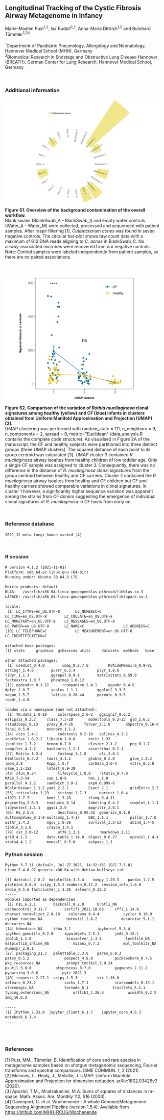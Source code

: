 ## Longitudinal Tracking of the Cystic Fibrosis Airway Metagenome in Infancy <br>
Marie-Madlen Pust<sup>1,2</sup>, Isa Rudolf<sup>1,2</sup>, Anna-Maria Dittrich<sup>1,2</sup> and Burkhard Tümmler<sup>1,2#</sup> <br> <br>
<sup>1</sup>Department of Paediatric Pneumology, Allergology and Neonatology, Hannover Medical School (MHH), Germany <br>
<sup>2</sup>Biomedical Research in Endstage and Obstructive Lung Disease Hannover (BREATH), German Center for Lung Research, Hannover Medical School, Germany <br>
<br><br>

### Additional information
![Alt text](https://github.com/mmpust/longitudinal-airway-metagenome/blob/main/Figure_S1_2022_02_14.jpeg?raw=true "Background contamination")
**Figure S1. Overview of the background contamination of the overall workflow.** <br>
Blank swabs (BlankSwab_A - BlankSwab_I) and empty water controls (Water_A - Water_M) were collected, processed and sequenced with patient samples. After raspir filtering [1], *Cutibacterium acnes*  was found in seven negative controls. The circular bar-plot shows raw count data with a maximum of 612 DNA reads aligning to  *C. acnes* in BlankSwab_C. No airway-associated microbes were recovered from our negative controls. Note: Control samples were labeled independently from patient samples, so there are no paired associations.

<br><br>
![Alt text](https://github.com/mmpust/longitudinal-airway-metagenome/blob/main/Figure_S2_2022_02_14.jpeg?raw=true "Figure S1")
**Figure S2. Comparison of the variation of *Rothia mucilaginosa* clonal signatures among healthy (yellow) and CF (blue) infants in clusters obtained from Uniform Manifold Approximation and Projection (UMAP) [2].** <br>
UMAP clustering was performed with random_state = 111, n_neighbors = 9, n_components = 2, spread = 8, metric="Euclidean" (data_analysis.R contains the complete code structure). As visualised in Figure 2A of the manuscript, the CF and healthy subjects were partitioned into three distinct groups (three UMAP clusters). The squared distance of each point to its group centroid was calculated [3]. UMAP cluster 3 contained *R. mucilaginosa* airway isoaltes from healthy children of low toddler age. Only a single CF sample was assigned to cluster 3. Consequently, there was no difference in the distance of *R. mucilaginosa* clonal signatures from the group centroid between healthy and CF carriers. Cluster 2 contained the *R. mucilaginosa* airway isoaltes from healthy and CF children but CF and healthy carriers showed comparable variations in clonal signatures. In cluster 1 however, a significantly higher sequence variation was apparent among the strains from CF donors suggesting the emergence of individual clonal signatures of *R. mucilaginosa* in CF hosts from early on.

<br>

### Reference database 

```
2021_12_meta_fungi_human_masked [4]
```

<br>

### R session
```
R version 4.1.2 (2021-11-01)
Platform: x86_64-pc-linux-gnu (64-bit)
Running under: Ubuntu 20.04.3 LTS

Matrix products: default
BLAS:   /usr/lib/x86_64-linux-gnu/openblas-pthread/libblas.so.3
LAPACK: /usr/lib/x86_64-linux-gnu/openblas-pthread/liblapack.so.3

locale:
 [1] LC_CTYPE=en_US.UTF-8       LC_NUMERIC=C               LC_TIME=en_US.UTF-8        LC_COLLATE=en_US.UTF-8     LC_MONETARY=en_US.UTF-8    LC_MESSAGES=en_US.UTF-8    LC_PAPER=en_US.UTF-8       LC_NAME=C                  LC_ADDRESS=C              
[10] LC_TELEPHONE=C             LC_MEASUREMENT=en_US.UTF-8 LC_IDENTIFICATION=C       

attached base packages:
[1] stats     graphics  grDevices utils     datasets  methods   base     

other attached packages:
 [1] usedist_0.4.0        umap_0.2.7.0         RVAideMemoire_0.9-81 stringr_1.4.0        purrr_0.3.4          plyr_1.8.6           tidyr_1.1.3          ggrepel_0.9.1        matrixStats_0.59.0   factoextra_1.0.7     pheatmap_1.0.12     
[12] ggdendro_0.1.22      rcompanion_2.4.1     ggpubr_0.4.0         dplyr_1.0.7          scales_1.1.1         ggplot2_3.3.5        vegan_2.5-7          lattice_0.20-44      permute_0.9-5        readr_1.4.0         

loaded via a namespace (and not attached):
 [1] TH.data_1.0-10     colorspace_2.0-2   ggsignif_0.6.2     ellipsis_0.3.2     class_7.3-20       modeltools_0.2-23  gld_2.6.2          rstudioapi_0.13    proxy_0.4-26     farver_2.1.0       RSpectra_0.16-0    fansi_0.5.0        mvtnorm_1.1-2     
[14] coin_1.4-1         codetools_0.2-18   splines_4.1.2      rootSolve_1.8.2.2  libcoin_1.0-8      knitr_1.33         jsonlite_1.7.2     broom_0.7.8        cluster_2.1.2      png_0.1-7          compiler_4.1.2     backports_1.2.1    assertthat_0.2.1  
[27] Matrix_1.3-4       fastmap_1.1.0      cli_3.0.1          htmltools_0.5.2    tools_4.1.2        gtable_0.3.0       glue_1.4.2         lmom_2.8           Rcpp_1.0.7         carData_3.0-4      vctrs_0.3.8        nlme_3.1-152       lmtest_0.9-38     
[40] xfun_0.24          lifecycle_1.0.0    rstatix_0.7.0      MASS_7.3-54        zoo_1.8-9          hms_1.1.0          parallel_4.1.2     sandwich_3.0-1     expm_0.999-6       RColorBrewer_1.1-2 yaml_2.2.1         Exact_2.1          gridExtra_2.3     
[53] reticulate_1.23    stringi_1.7.3      nortest_1.0-4      e1071_1.7-7        boot_1.3-28        rlang_0.4.11       pkgconfig_2.0.3    evaluate_0.14      labeling_0.4.2     cowplot_1.1.1      tidyselect_1.1.1   ggsci_2.9          magrittr_2.0.1    
[66] R6_2.5.0           DescTools_0.99.42  generics_0.1.0     multcompView_0.1-8 multcomp_1.4-17    DBI_1.1.1          pillar_1.7.0       withr_2.4.2        mgcv_1.8-36        survival_3.2-13    abind_1.4-5        tibble_3.1.6       crayon_1.4.1      
[79] car_3.0-12         utf8_1.2.1         rmarkdown_2.11     grid_4.1.2         data.table_1.14.0  digest_0.6.27      openssl_1.4.4      stats4_4.1.2       munsell_0.5.0      askpass_1.1      
```

### Python session
```
Python 3.7.11 (default, Jul 27 2021, 14:32:16) [GCC 7.5.0]
Linux-5.4.0-97-generic-x86_64-with-debian-bullseye-sid

[1] dateutil_2.8.2	matplotlib_3.3.4	numpy_1.20.3	pandas_1.2.5	plotnine_0.8.0	scipy_1.5.3	seaborn_0.11.2	session_info_1.0.0	skbio_0.5.6	fastcluster_1.1.26	sklearn_0.23.2
-----
modules imported as dependencies
 [1] PIL_6.2.1        backcall_0.2.0      brotli_NA           cachecontrol_0.11.7        certifi_2021.10.08     cffi_1.14.6          charset_normalizer_2.0.10	  colorama_0.4.4           cycler_0.10.0           cython_runtime_NA           dateutil_2.8.2           decorator_5.1.1           descartes_NA	
[14] hdmedians_NA     idna_3.1            ipykernel_5.3.4     ipython_genutils_0.2.0     ipywidgets_7.5.1       jedi_0.18.1          joblib_1.1.0                kiwisolver_1.3.1           lockfile_NA           matplotlib_inline_NA           mizani_0.7.3           mpl_toolkits_NA           numexpr_2.8.1	
[27] packaging_21.3   palettable_3.3.0    parso_0.8.3         patsy_0.5.2                pexpect_4.8.0          pickleshare_0.7.5     pkg_resources_NA            prompt_toolkit_3.0.24           psutil_5.8.0           ptyprocess_0.7.0           pygments_2.11.2           pyparsing_3.0.6           pytz_2021.3	
[40] requests_2.27.1  scipy_1.5.3         six_1.16.0          sklearn_0.23.2             socks_1.7.1            statsmodels_0.13.1     storemagic_NA              tornado_6.1           traitlets_5.1.1           typing_extensions_NA           urllib3_1.26.8           wcwidth_0.2.5           zmq_19.0.2

-----
[1] IPython_7.31.0	jupyter_client_6.1.7	jupyter_core_4.6.3	notebook_6.1.4
-----
```

<br><br>
### References
[1] Pust, MM., Tümmler, B. Identification of core and rare species in metagenome samples based on shotgun metagenomic sequencing, Fourier transforms and spectral comparisons. 
    ISME COMMUN. 1, 2 (2021). <br>
[2] McInnes, L., Healy, J., Melville, J. UMAP: Uniform Manifold Approximation and Projection for dimension reduction. arXiv:1802.03426v3 (2020). <br>
[3] Apostol, T.M., Mnatsakanian, M.A. Sums of squares of distances in m-space. Math. Assoc. Am. Monthly 110, 516 (2003). <br>
[4] Davenport, C. et al. Wochenende - A whole Genome/Metagenome Sequencing Alignment Pipeline (version 1.5.4). Available from https://github.com/MHH-RCUG/Wochenende <br>
